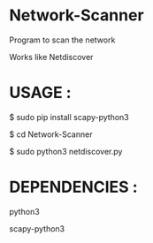 # Network-Scanner

Program to scan the network

Works like Netdiscover

# USAGE :

$ sudo pip install scapy-python3

$ cd Network-Scanner

$ sudo python3 netdiscover.py



# DEPENDENCIES :

python3

scapy-python3

